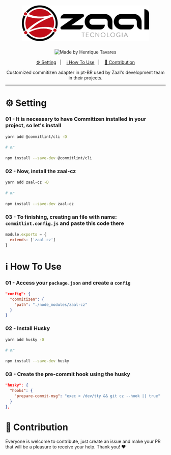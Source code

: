 <h1 align="center">
  <img alt="Zaal" title="Zaal" src="https://raw.githubusercontent.com/Zaal-Tecnologia/zaal-cz/master/src/assets/zaal_logo.jpg" width="400px" />
</h1>

<p align="center">
  <img alt="Made by Henrique Tavares" src="https://img.shields.io/badge/made%20by-Zaal Tecnologia-%20?color=F1574D">
</p>

<p align="center">
  <a href="#gear-setting">⚙ Setting</a>&nbsp;&nbsp;&nbsp;|&nbsp;&nbsp;&nbsp;
  <a href="#information_source-how-to-use">ℹ️ How To Use</a>&nbsp;&nbsp;&nbsp;|&nbsp;&nbsp;&nbsp;
  <a href="#handshake-contribution">🤝 Contribution</a>
</p>

<p align="center">
  Customized commitizen adapter in pt-BR used by Zaal's development team in their projects.
</p>

---

# :gear: Setting

### 01 - It is necessary to have Commitizen installed in your project, so let's install

```bash
yarn add @commitlint/cli -D

# or

npm install --save-dev @commitlint/cli

```

### 02 - Now, install the zaal-cz

```bash
yarn add zaal-cz -D

# or

npm install --save-dev zaal-cz
```

### 03 - To finishing, creating an file with name: `commitlint.config.js` and paste this code there

```javascript
module.exports = {
  extends: ['zaal-cz']
}
```

# :information_source: How To Use

### 01 - Access your `package.json` and create a `config`

```json
"config": {
  "commitizen": {
    "path": "./node_modules/zaal-cz"
  }
}
```

### 02 - Install Husky

```bash
yarn add husky -D

# or

npm install --save-dev husky
```

### 03 - Create the pre-commit hook using the husky

```json
"husky": {
  "hooks": {
    "prepare-commit-msg": "exec < /dev/tty && git cz --hook || true"
  }
},
```

# :handshake: Contribution

Everyone is welcome to contribute, just create an issue and make your PR that will be a pleasure to receive your help. Thank you! ❤
